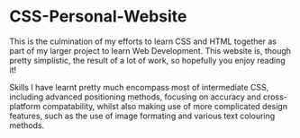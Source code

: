 # CSS-Personal-Website

This is the culmination of my efforts to learn CSS and HTML together as part of my larger project to learn Web Development. This website is, though pretty simplistic, the result of a lot of work, so hopefully you enjoy reading it!

Skills I have learnt pretty much encompass most of intermediate CSS, including advanced positioning methods, focusing on accuracy and cross-platform compatability, whilst also making use of more complicated design features, such as the use of image formating and various text colouring methods. 
